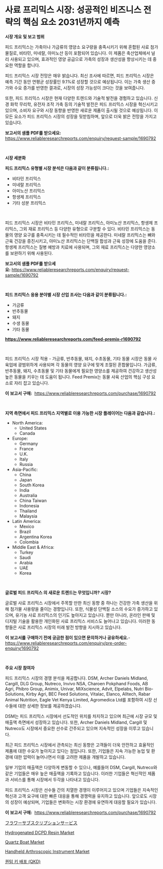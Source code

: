 <p><h1>사료 프리믹스 시장: 성공적인 비즈니스 전략의 핵심 요소 2031년까지 예측</h1></p><p><strong>시장 개요 및 보고 범위</strong></p>
<p><p>피드 프리믹스는 가축이나 가금류의 영양소 요구량을 충족시키기 위해 혼합된 사료 첨가물질로, 비타민, 미네랄, 아미노산 등이 포함되어 있습니다. 이 제품은 축산업체에서 널리 사용되고 있으며, 효과적인 영양 공급으로 가축의 성장과 생산성을 향상시키는 데 중요한 역할을 합니다.</p><p>피드 프리믹스 시장 전망은 매우 밝습니다. 최신 조사에 따르면, 피드 프리믹스 시장은 예측 기간 동안 연평균 성장률인 9.1%로 성장할 것으로 예상됩니다. 이는 가축 생산 증가와 수요 증가를 반영한 결과로, 시장의 성장 가능성이 크다는 것을 보여줍니다.</p><p>또한, 피드 프리믹스 시장은 현재 다양한 트렌드와 기술적 발전을 경험하고 있습니다. 신경 화학 무리학, 유전자 조작 가축 등의 기술적 발전은 피드 프리믹스 시장을 혁신시키고 있으며, 소비자 요구와 시장 동향을 반영한 새로운 제품이 출시될 것으로 예상됩니다. 이 모든 요소가 피드 프리믹스 시장의 성장을 뒷받침하며, 앞으로 더욱 밝은 전망을 가지고 있습니다.</p></p>
<p><strong>보고서의 샘플 PDF를 받으세요:</strong> <a href="https://www.reliableresearchreports.com/enquiry/request-sample/1690792">https://www.reliableresearchreports.com/enquiry/request-sample/1690792</a></p>
<p>&nbsp;</p>
<p><strong>시장 세분화</strong></p>
<p><strong>피드 프리믹스 유형별 시장 분석은 다음과 같이 분류됩니다.:</strong></p>
<p><ul><li>비타민 프리믹스</li><li>미네랄 프리믹스</li><li>아미노산 프리믹스</li><li>항생제 프리믹스</li><li>기타 성분 프리믹스</li></ul></p>
<p>&nbsp;</p>
<p><p>피드 프리믹스 시장은 비타민 프리믹스, 미네랄 프리믹스, 아미노산 프리믹스, 항생제 프리믹스, 그외 재료 프리믹스 등 다양한 유형으로 구분할 수 있다. 비타민 프리믹스는 동물의 영양 요구를 충족시키는 데 필수적인 비타민을 제공한다. 미네랄 프리믹스는 뼈와 근육 건강을 증진시키고, 아미노산 프리믹스는 단백질 합성과 근육 성장에 도움을 준다. 항생제 프리믹스는 질병 예방과 치료에 사용되며, 그외 재료 프리믹스는 다양한 영양소를 보완하기 위해 사용된다.</p></p>
<p><strong>보고서의 샘플 PDF를 받으세요:</strong>&nbsp;<a href="https://www.reliableresearchreports.com/enquiry/request-sample/1690792">https://www.reliableresearchreports.com/enquiry/request-sample/1690792</a></p>
<p>&nbsp;</p>
<p><strong> 피드 프리믹스 응용 분야별 시장 산업 조사는 다음과 같이 분류됩니다.:</strong></p>
<p><ul><li>가금류</li><li>반추동물</li><li>돼지</li><li>수생 동물</li><li>기타 동물</li></ul></p>
<p><strong><a href="https://www.reliableresearchreports.com/feed-premix-r1690792">https://www.reliableresearchreports.com/feed-premix-r1690792</a></strong></p>
<p>&nbsp;</p>
<p><p>피드 프리믹스 시장 적용 - 가금류, 반추동물, 돼지, 수초동물, 기타 동물 시장은 동물 사육업에 광범위하게 사용되며 각 동물의 영양 요구에 맞게 조절된 혼합물입니다. 가금류, 반추동물, 돼지, 수초동물 및 기타 동물에게 필요한 영양소를 제공하여 건강하고 생산성 높은 동물을 키우는 데 도움이 됩니다. Feed Premix는 동물 사육 산업의 핵심 구성 요소로 자리 잡고 있습니다.</p></p>
<p><strong>이 보고서 구매:</strong>&nbsp; <a href="https://www.reliableresearchreports.com/purchase/1690792">https://www.reliableresearchreports.com/purchase/1690792</a></p>
<p>&nbsp;</p>
<p><strong>지역 측면에서 피드 프리믹스 지역별로 이용 가능한 시장 플레이어는 다음과 같습니다.:</strong></p>
<p><ul>
    <li>
        North America:
        <ul>
            <li>United States</li>
            <li>Canada</li>
        </ul>
    </li>
    <li>
        Europe:
        <ul>
            <li>Germany</li>
            <li>France</li>
            <li>U.K.</li>
            <li>Italy</li>
            <li>Russia</li>
        </ul>
    </li>
    <li>
        Asia-Pacific:
        <ul>
            <li>China</li>
            <li>Japan</li>
            <li>South Korea</li>
            <li>India</li>
            <li>Australia</li>
            <li>China Taiwan</li>
            <li>Indonesia</li>
            <li>Thailand</li>
            <li>Malaysia</li>
        </ul>
    </li>
    <li>
        Latin America:
        <ul>
            <li>Mexico</li>
            <li>Brazil</li>
            <li>Argentina Korea</li>
            <li>Colombia</li>
        </ul>
    </li>
    <li>
        Middle East & Africa:
        <ul>
            <li>Turkey</li>
            <li>Saudi</li>
            <li>Arabia</li>
            <li>UAE</li>
            <li>Korea</li>
        </ul>
    </li>
    </ul></p>
<p>&nbsp;</p>
<p><strong>글로벌 피드 프리믹스 의 새로운 트렌드는 무엇입니까? 시장?</strong></p>
<p><p>글로벌 사료 프리믹스 시장에서 주목할 만한 최신 동향 중 하나는 건강한 가축 생산을 위해 첨가물 사용량을 줄이는 경향입니다. 또한, 식물성 단백질 소스의 수요가 증가하고 있으며, 유기농 사료 프리믹스의 인기도 높아지고 있습니다. 뿐만 아니라, 온라인 판매 및 디지털 기술을 활용한 개인화된 사료 프리믹스 서비스도 늘어나고 있습니다. 이러한 동향들은 사료 프리믹스 시장의 미래 발전 방향을 지시하고 있습니다.</p></p>
<p><strong>이 보고서를 구매하기 전에 궁금한 점이 있으면 문의하거나 공유하세요.</strong>- <a href="https://www.reliableresearchreports.com/enquiry/pre-order-enquiry/1690792">https://www.reliableresearchreports.com/enquiry/pre-order-enquiry/1690792</a></p>
<p>&nbsp;</p>
<p><strong>주요 시장 참여자</strong></p>
<p><p>피드 프리믹스 시장의 경쟁 분석을 제공합니다. DSM, Archer Daniels Midland, Cargill, DLG Group, Nutreco, Invivo NSA, Charoen Pokphand Foods, AB Agri, Phibro Group, Animix, Univar, MiXscience, Advit, Elpelabs, Nutri Bio-Solutions, Kirby Agri, BEC Feed Solutions, Vitalac, Elanco, Alltech, Rabar Animal Nutrition, Eagle Vet Kenya Limited, Agromedica Ltd를 포함하여 시장 선수들에 대한 상세한 정보를 제공하겠습니다.</p><p>DSM는 피드 프리믹스 시장에서 선도적인 위치를 차지하고 있으며 최근에 시장 규모 및 매출액 측면에서 성장하고 있습니다. 또한, Archer Daniels Midland, Cargill 및 Nutreco도 시장에서 중요한 선수로 간주되고 있으며 지속적인 성장을 이루고 있습니다.</p><p>최근 피드 프리믹스 시장에서 관측되는 최신 동향은 고객들이 더욱 안전하고 효율적인 제품에 대한 수요가 높아지고 있다는 점입니다. 또한, 기업들은 지속 가능한 농업 및 환경에 대한 압력이 늘어나면서 이를 고려한 제품을 개발하고 있습니다.</p><p>일부 기업의 매출액은 다양하게 변동할 수 있으나, 예를들어 DSM, Cargill, Nutreco와 같은 기업들은 매우 높은 매출액을 기록하고 있습니다. 이러한 기업들은 혁신적인 제품과 서비스를 통해 시장에서 두각을 나타내고 있습니다.</p><p>피드 프리믹스 시장은 선수들 간의 치열한 경쟁이 이루어지고 있으며 기업들은 지속적인 혁신과 고객 요구에 대한 빠른 대응을 통해 경쟁력을 유지하고 있습니다. 앞으로도 시장의 성장이 예상되며, 기업들은 변화하는 시장 환경에 유연하게 대응할 필요가 있습니다.</p></p>
<p><strong>이 보고서 구매:</strong>&nbsp;&nbsp;<a href="https://www.reliableresearchreports.com/purchase/1690792">https://www.reliableresearchreports.com/purchase/1690792</a></p>
<p><p><a href="https://medium.com/@gregost89076vddcv/%E3%83%95%E3%83%A9%E3%83%AF%E3%83%BC%E3%82%B5%E3%83%96%E3%82%B9%E3%82%AF%E3%83%AA%E3%83%97%E3%82%B7%E3%83%A7%E3%83%B3%E3%82%B5%E3%83%BC%E3%83%93%E3%82%B9%E5%B8%82%E5%A0%B4-%E5%B8%82%E5%A0%B4%E3%82%B7%E3%82%A7%E3%82%A2-%E5%B8%82%E5%A0%B4%E5%8B%95%E5%90%91-%E5%B0%86%E6%9D%A5%E3%81%AE%E6%88%90%E9%95%B7%E3%82%92%E6%8E%A2%E3%82%8B-947d2d5d85c5">フラワーサブスクリプションサービス</a></p><p><a href="https://www.linkedin.com/pulse/hydrogenated-dcpd-resin-market-size-reflecting-forecast-till-qzure?trackingId=BRfF2Y7pSI3IluSWHGcY3Q%3D%3D">Hydrogenated DCPD Resin Market</a></p><p><a href="https://www.linkedin.com/pulse/quartz-boat-market-size-examines-its-scope-primary-focus-hpxoe?trackingId=HG8iouqnlcmQuMRlVP25WQ%3D%3D">Quartz Boat Market</a></p><p><a href="https://github.com/moyahfrancoestellec51j635wcx/Market-Research-Report-List-2/blob/main/handheld-arthroscopic-instrument-market.md">Handheld Arthroscopic Instrument Market</a></p><p><a href="https://medium.com/@dallasrrellwg/%EC%96%91%EC%9E%90-%ED%82%A4-%EB%B6%84%EB%B0%B0-qkd-%EC%8B%9C%EC%9E%A5-%EC%A1%B0%EC%82%AC-%EB%B3%B4%EA%B3%A0%EC%84%9C-%EA%B7%B8-%EC%97%AD%EC%82%AC-%EB%B0%8F-2024%EB%85%84%EB%B6%80%ED%84%B0-2031%EB%85%84%EA%B9%8C%EC%A7%80%EC%9D%98-%EC%98%88%EC%B8%A1-63408d19bb01">퀀텀 키 배포 (QKD)</a></p></p>